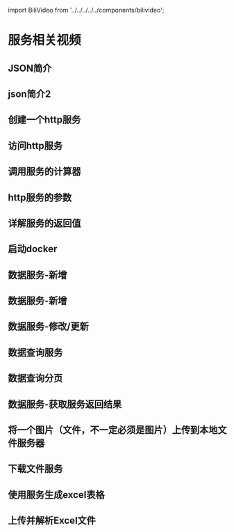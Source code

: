 import BiliVideo from '../../../../../components/bilivideo';

# 服务相关视频

## JSON简介

<BiliVideo id='BV1rU4y1h7Bw' />

## json简介2

<BiliVideo id='BV1oX4y1g7YT' />

## 创建一个http服务

<BiliVideo id='BV12y4y1b7ah' />

## 访问http服务

<BiliVideo id='BV1ay4y1b7YS' />

## 调用服务的计算器

<BiliVideo id='BV1rv41187ZA' />

## http服务的参数

<BiliVideo id='BV19p4y1t7xV' />

## 详解服务的返回值

<BiliVideo id='BV1fp4y1t7rt' />

## 启动docker

<BiliVideo id='BV16p4y1t7qj' />

## 数据服务-新增

<BiliVideo id='BV1B64y1v7PR' />

## 数据服务-新增

<BiliVideo id='av760032682' />

## 数据服务-修改/更新

<BiliVideo id='BV1QK4y1o7iJ' />

## 数据查询服务

<BiliVideo id='BV1jK411c7WR' />

## 数据查询分页

<BiliVideo id='BV15K411c7WD' />

## 数据服务-获取服务返回结果

<BiliVideo id='BV1wX4y137ok' />

## 将一个图片（文件，不一定必须是图片）上传到本地文件服务器

<BiliVideo id='BV1mB4y1P7MD' />

## 下载文件服务

<BiliVideo id='BV1Uy4y1t7SJ' />

## 使用服务生成excel表格

<BiliVideo id='BV1s64y1m7eR' />

## 上传并解析Excel文件

<BiliVideo id='BV1sA411L7Pr' />
